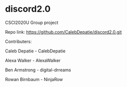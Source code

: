 # discord2.0
CSCI2020U Group project

Repo link: https://github.com/CalebDepatie/discord2.0.git

Contributers: 

Caleb Depatie - CalebDepatie

Alexa Walker - AlexaWalker

Ben Armstrong - digital-drreams

Rowan Birnbaum - NinjaRow

